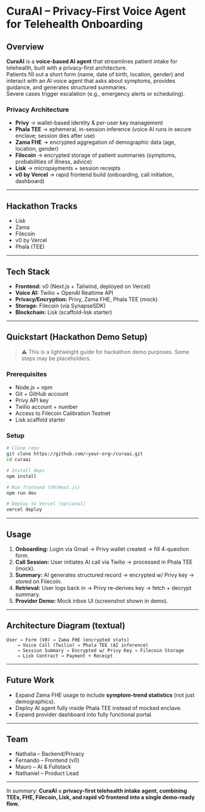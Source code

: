 # CuraAI – Privacy-First Voice Agent for Telehealth Onboarding

## Overview
**CuraAI** is a **voice-based AI agent** that streamlines patient intake for telehealth, built with a privacy-first architecture.  
Patients fill out a short form (name, date of birth, location, gender) and interact with an AI voice agent that asks about symptoms, provides guidance, and generates structured summaries.  
Severe cases trigger escalation (e.g., emergency alerts or scheduling).  

### Privacy Architecture
- **Privy** → wallet-based identity & per-user key management  
- **Phala TEE** → ephemeral, in-session inference (voice AI runs in secure enclave; session dies after use)  
- **Zama FHE** → encrypted aggregation of demographic data (age, location, gender)  
- **Filecoin** → encrypted storage of patient summaries (symptoms, probabilities of illness, advice)  
- **Lisk** → micropayments + session receipts  
- **v0 by Vercel** → rapid frontend build (onboarding, call initiation, dashboard)  

---

## Hackathon Tracks
- Lisk  
- Zama  
- Filecoin  
- v0 by Vercel  
- Phala (TEE)  

---

## Tech Stack
- **Frontend:** v0 (Next.js + Tailwind, deployed on Vercel)  
- **Voice AI:** Twilio + OpenAI Realtime API  
- **Privacy/Encryption:** Privy, Zama FHE, Phala TEE (mock)  
- **Storage:** Filecoin (via SynapseSDK)  
- **Blockchain:** Lisk (scaffold-lisk starter)  

---

## Quickstart (Hackathon Demo Setup)
> ⚠️ This is a lightweight guide for hackathon demo purposes. Some steps may be placeholders.  

### Prerequisites
- Node.js + npm  
- Git + GitHub account  
- Privy API key  
- Twilio account + number  
- Access to Filecoin Calibration Testnet  
- Lisk scaffold starter  

### Setup
```bash
# Clone repo
git clone https://github.com/<your-org>/curaai.git
cd curaai

# Install deps
npm install

# Run frontend (V0/Next.js)
npm run dev

# Deploy to Vercel (optional)
vercel deploy
```

---

## Usage
1. **Onboarding:** Login via Gmail → Privy wallet created → fill 4-question form.  
2. **Call Session:** User initiates AI call via Twilio → processed in Phala TEE (mock).  
3. **Summary:** AI generates structured record → encrypted w/ Privy key → stored on Filecoin.  
4. **Retrieval:** User logs back in → Privy re-derives key → fetch + decrypt summary.  
5. **Provider Demo:** Mock inbox UI (screenshot shown in demo).  

---

## Architecture Diagram (textual)
```
User → Form (V0) → Zama FHE (encrypted stats)
    → Voice Call (Twilio) → Phala TEE (AI inference)
    → Session Summary → Encrypted w/ Privy Key → Filecoin Storage
    → Lisk Contract → Payment + Receipt
```
---

## Future Work
- Expand Zama FHE usage to include **symptom-trend statistics** (not just demographics).  
- Deploy AI agent fully inside Phala TEE instead of mocked enclave.  
- Expand provider dashboard into fully functional portal.  

---

## Team
- Nathalia – Backend/Privacy  
- Fernando – Frontend (v0)  
- Mauro – AI & Fullstack  
- Nathaniel – Product Lead  

---

In summary: **CuraAI = privacy-first telehealth intake agent, combining TEEs, FHE, Filecoin, Lisk, and rapid v0 frontend into a single demo-ready flow.**
